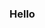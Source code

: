 ### Hello

<!--
**PsychicSimp/PsychicSimp** is a ✨ _special_ ✨ repository because its `README.md` (this file) appears on your GitHub profile.
###About
Hi, Am Psychich Simp
Here are some ideas to get you started:

- 🔭 I’m currently working on ...
- 🌱 I’m currently learning ...
- 👯 I’m looking to collaborate on ...
- 🤔 I’m looking for help with ...
- 💬 Ask me about ...
- 📫 How to reach me: ...
- 😄 Pronouns: ...
- ⚡ Fun fact: ...
-->
